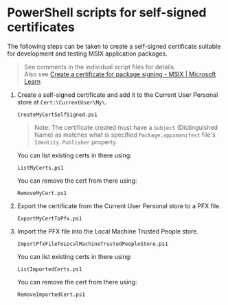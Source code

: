 # PowerShell scripts for self-signed certificates

The following steps can be taken to create a self-signed certificate
suitable for development and testing MSIX application packages.

> See comments in the individual script files for details.<br>
> Also see [Create a certificate for package signing - MSIX | Microsoft Learn](https://learn.microsoft.com/en-us/windows/msix/package/create-certificate-package-signing)

1. Create a self-signed certificate and add it to the Current User Personal store at `Cert:\CurrentUser\My\`.

    ```
    CreateMyCertSelfSigned.ps1
    ```

    > Note: The certificate created must have a `Subject` (Distinguished Name) as matches what is specified `Package.appxmanifest` file's `Identity.Publisher` property.

    You can list existing certs in there using:
    ```
    ListMyCerts.ps1
    ```

    You can remove the cert from there using:
    ```
    RemoveMyCert.ps1
    ```

2. Export the certificate from the Current User Personal store to a PFX file.

    ```
    ExportMyCertToPfx.ps1
    ```

3. Import the PFX file into the Local Machine Trusted People store.

    ```
    ImportPfxFileToLocalMachineTrustedPeopleStore.ps1
    ```
    You can list existing certs in there using:
    ```
    ListImportedCerts.ps1
    ```

    You can remove the cert from there using:
    ```
    RemoveImportedCert.ps1
    ```
